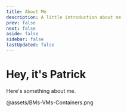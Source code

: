 ```yaml
---
title: About Me
description: A little introduction about me
prev: false
next: false
aside: false
sidebar: false
lastUpdated: false
---
```

# Hey, it's Patrick

Here's something about me.

@assets/BMs-VMs-Containers.png


